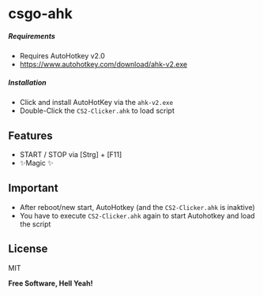 # csgo-ahk

##### Requirements
- Requires AutoHotkey v2.0
- https://www.autohotkey.com/download/ahk-v2.exe

##### Installation
- Click and install AutoHotKey via the `ahk-v2.exe`
- Double-Click the `CS2-Clicker.ahk` to load script


## Features
- START / STOP via [Strg] + [F11]
- ✨Magic ✨

## Important
- After reboot/new start, AutoHotkey (and the `CS2-Clicker.ahk` is inaktive)
- You have to execute `CS2-Clicker.ahk` again to start Autohotkey and load the script

## License

MIT

**Free Software, Hell Yeah!**
